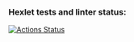 ### Hexlet tests and linter status:
[![Actions Status](https://github.com/emelyaaa/python-project-lvl1/workflows/hexlet-check/badge.svg)](https://github.com/emelyaaa/python-project-lvl1/actions)